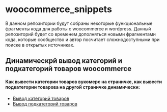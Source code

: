 # woocommerce_snippets
В данном репозитории будут собраны некоторые функциональные фрагменты кода для работы с woocommerce и wordpress. Данный репозиторий будет со временем дополняться новыми фрагментами кода, которые сообщество и автор посчитает сложнодоступными при поиске в открытых источниках.
## Динамическрй вывод категорий и подкатегорий товаров woocommerce
#### Как вывести категории товаров вукомерс на страничке, как вывести подкатегории товарова на другой страничке динамически:
* [Вывод категорий товаров](https://github.com/dllpl/woocommerce_snippets/blob/main/%D1%81ategory_output.php "Вывод категорий")
* [Вывод подкатегорий товаров](https://github.com/dllpl/woocommerce_snippets/blob/main/subcategories_output.php "Вывод подкатегорий")
